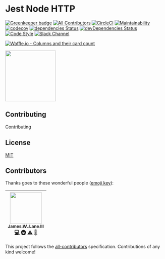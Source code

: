 # Jest Node HTTP

[![Greenkeeper badge](https://badges.greenkeeper.io/jameswlane/jest-node-http.svg)](https://greenkeeper.io/)
[![All Contributors](https://img.shields.io/badge/all_contributors-1-orange.svg?style=flat-square)](#contributors)
[![CircleCI](https://circleci.com/gh/jameswlane/jest-node-http.svg?style=svg)](https://circleci.com/gh/jameswlane/jest-node-http)
[![Maintainability](https://api.codeclimate.com/v1/badges/b305dfc17acf29a3010a/maintainability)](https://codeclimate.com/github/jameswlane/jest-node-http/maintainability)
[![codecov](https://codecov.io/gh/jameswlane/jest-node-http/branch/master/graph/badge.svg)](https://codecov.io/gh/jameswlane/jest-node-http)
[![dependencies Status](https://david-dm.org/jameswlane/jest-node-http/status.svg)](https://david-dm.org/jameswlane/jest-node-http)
[![devDependencies Status](https://david-dm.org/jameswlane/jest-node-http/dev-status.svg)](https://david-dm.org/jameswlane/jest-node-http?type=dev)
[![Code Style](https://img.shields.io/badge/code%20style-Airbnb-red.svg)](https://github.com/airbnb/javascript)
[![Slack Channel](https://slackin-xmjstmxrio.now.sh/badge.svg)](https://slackin-xmjstmxrio.now.sh/)

[![Waffle.io - Columns and their card count](https://badge.waffle.io/jameswlane/jest-node-http.svg?columns=all)](https://waffle.io/jameswlane/jest-node-http)

<a href="https://www.patreon.com/jameswlane">
	<img src="https://c5.patreon.com/external/logo/become_a_patron_button@2x.png" width="160">
</a>

## Contributing
[Contributing](CONTRIBUTING.md)

## License
[MIT](LICENSE)

## Contributors

Thanks goes to these wonderful people ([emoji key](https://github.com/kentcdodds/all-contributors#emoji-key)):

<!-- ALL-CONTRIBUTORS-LIST:START - Do not remove or modify this section -->
<!-- prettier-ignore -->
| [<img src="https://avatars2.githubusercontent.com/u/794161?v=4" width="100px;"/><br /><sub><b>James W. Lane III</b></sub>](http://fueledbydreams.com)<br />[💻](https://github.com/jameswlane/jest-node-http/commits?author=jameswlane "Code") [🚇](#infra-jameswlane "Infrastructure (Hosting, Build-Tools, etc)") [⚠️](https://github.com/jameswlane/jest-node-http/commits?author=jameswlane "Tests") [🔧](#tool-jameswlane "Tools") |
| :---: |
<!-- ALL-CONTRIBUTORS-LIST:END -->

This project follows the [all-contributors](https://github.com/kentcdodds/all-contributors) specification. Contributions of any kind welcome!
